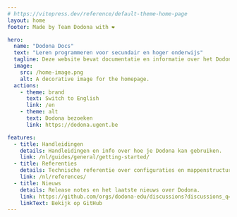 ```yaml
---
# https://vitepress.dev/reference/default-theme-home-page
layout: home
footer: Made by Team Dodona with ❤️

hero:
  name: "Dodona Docs"
  text: "Leren programmeren voor secundair en hoger onderwijs"
  tagline: Deze website bevat documentatie en informatie over het Dodona-project.
  image:
    src: /home-image.png
    alt: A decorative image for the homepage.
  actions:
    - theme: brand
      text: Switch to English
      link: /en
    - theme: alt
      text: Dodona bezoeken
      link: https://dodona.ugent.be

features:
  - title: Handleidingen
    details: Handleidingen en info over hoe je Dodona kan gebruiken.
    link: /nl/guides/general/getting-started/
  - title: Referenties
    details: Technische referentie over configuraties en mappenstructuren.
    link: /nl/references/
  - title: Nieuws
    details: Release notes en het laatste nieuws over Dodona.
    link: https://github.com/orgs/dodona-edu/discussions?discussions_q=category%3AAnnouncements+category%3A%22Release+notes%22
    linkText: Bekijk op GitHub
---
```

